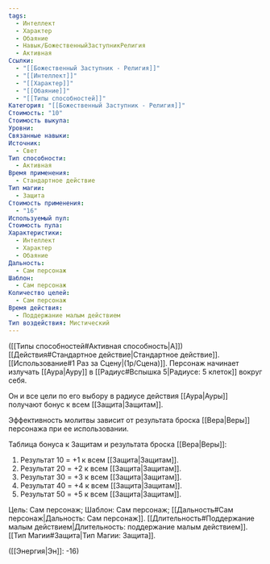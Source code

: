 ```yaml
---
tags:
  - Интеллект
  - Характер
  - Обаяние
  - Навык/БожественныйЗаступникРелигия
  - Активная
Ссылки:
  - "[[Божественный Заступник - Религия]]"
  - "[[Интеллект]]"
  - "[[Характер]]"
  - "[[Обаяние]]"
  - "[[Типы способностей]]"
Категория: "[[Божественный Заступник - Религия]]"
Стоимость: "10"
Стоимость выкупа: 
Уровни: 
Связанные навыки: 
Источник:
  - Свет
Тип способности:
  - Активная
Время применения:
  - Стандартное действие
Тип магии:
  - Защита
Стоимость применения:
  - "16"
Используемый пул: 
Стоимость пула: 
Характеристики:
  - Интеллект
  - Характер
  - Обаяние
Дальность:
  - Сам персонаж
Шаблон:
  - Сам персонаж
Количество целей:
  - Сам персонаж
Время действия:
  - Поддержание малым действием
Тип воздействия: Мистический
---
```

([[Типы способностей#Активная способность|А]]) [[Действия#Стандартное действие|Стандартное действие]]. [[Использование#1 Раз за Сцену|(1р/Сцена)]]. Персонаж начинает излучать [[Аура|Ауру]] в [[Радиус#Вспышка 5|Радиусе: 5 клеток]] вокруг себя. 

Он и все цели по его выбору в радиусе действия [[Аура|Ауры]] получают бонус к всем [[Защита|Защитам]]. 

Эффективность молитвы зависит от результата броска [[Вера|Веры]] персонажа при ее использовании. 

Таблица бонуса к Защитам и результата броска [[Вера|Веры]]:

1. Результат 10 = +1 к всем [[Защита|Защитам]]. 
2. Результат 20 = +2 к всем [[Защита|Защитам]]. 
3. Результат 30 = +3 к всем [[Защита|Защитам]]. 
4. Результат 40 = +4 к всем [[Защита|Защитам]]. 
5. Результат 50 = +5 к всем [[Защита|Защитам]].  

Цель: Сам персонаж; Шаблон: Сам персонаж; [[Дальность#Сам персонаж|Дальность: Сам персонаж]]. [[Длительность#Поддержание малым действием|Длительность: поддержание малым действием]]. [[Тип Магии#Защита|Тип Магии: Защита]].

([[Энергия|Эн]]: -16)
